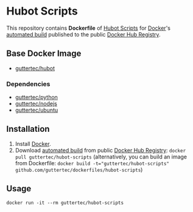 # Hubot Scripts

This repository contains **Dockerfile** of [Hubot Scripts](https://github.com/github/hubot-scripts) for [Docker](https://www.docker.com/)'s [automated build](https://registry.hub.docker.com/u/guttertec/hubot-scripts/) published to the public [Docker Hub Registry](https://registry.hub.docker.com/).

## Base Docker Image

* [guttertec/hubot](https://registry.hub.docker.com/u/guttertec/hubot/)

### Dependencies

* [guttertec/python](https://registry.hub.docker.com/u/guttertec/python/)
* [guttertec/nodejs](https://registry.hub.docker.com/u/guttertec/nodejs/)
* [guttertec/ubuntu](https://registry.hub.docker.com/u/guttertec/ubuntu/)

## Installation

1. Install [Docker](https://www.docker.com/).
2. Download [automated build](https://registry.hub.docker.com/u/guttertec/hubot-scripts/) from public [Docker Hub Registry](https://registry.hub.docker.com/): `docker pull guttertec/hubot-scripts` (alternatively, you can build an image from Dockerfile: `docker build -t="guttertec/hubot-scripts" github.com/guttertec/dockerfiles/hubot-scripts`)

## Usage

`docker run -it --rm guttertec/hubot-scripts`